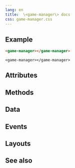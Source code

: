 ```yaml
---
lang: en
title:  \<game-manager\> docs
css: game-manager.css
---
```


<main>

## Example

```html
<game-manager></game-manager>
```

```{=html}
<game-manager></game-manager>
```

## Attributes

## Methods

## Data

## Events

## Layouts

## See also

</main>

<script type="module">
import {GameManager} from './GameManager.js'

window.gameManager = document.querySelector('game-manager')
</script>
